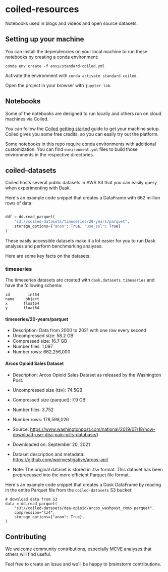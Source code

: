 # coiled-resources

Notebooks used in blogs and videos and open source datasets.

## Setting up your machine

You can install the dependencies on your local machine to run these notebooks by creating a conda environment:

```
conda env create -f envs/standard-coiled.yml
```

Activate the environment with `conda activate standard-coiled`.

Open the project in your browser with `jupyter lab`.

## Notebooks

Some of the notebooks are designed to run locally and others run on cloud machines via Coiled.

You can follow the [Coiled getting started](https://docs.coiled.io/user_guide/getting_started.html) guide to get your machine setup.  Coiled gives you some free credits, so you can easily try out the platform.

Some notebooks in this repo require conda environments with additional customization.  You can find `environment.yml` files to build those environments in the respective directories.

## coiled-datasets

Coiled hosts several public datasets in AWS S3 that you can easily query when experimenting with Dask.

Here's an example code snippet that creates a DataFrame with 662 million rows of data:

```python

ddf = dd.read_parquet(
    "s3://coiled-datasets/timeseries/20-years/parquet",
    storage_options={"anon": True, "use_ssl": True}
)
```

These easily accessible datasets make it a lot easier for you to run Dask analyses and perform benchmarking analyses.

Here are some key facts on the datasets:

### timeseries

The timeseries datasets are created with `dask.datasets.timeseries` and have the following schema:

```
id        int64
name     object
x       float64
y       float64
```

#### timeseries/20-years/parquet

* Description: Data from 2000 to 2021 with one row every second
* Uncompressed size: 58.2 GB
* Compressed size: 16.7 GB
* Number files: 1,097
* Number rows: 662,256,000

#### Arcos Opioid Sales Dataset

* Description: Arcos Opioid Sales Dataset as released by the Washington Post. 
* Uncompressed size (tsv): 74.5GB
* Compressed size (parquet): 7.9 GB
* Number files: 3,752
* Number rows: 178,598,026

* Source: https://www.washingtonpost.com/national/2019/07/18/how-download-use-dea-pain-pills-database/)
* Downloaded on: September 20, 2021
* Dataset description and metadata: https://github.com/wpinvestigative/arcos-api/
* Note: The original dataset is stored in .tsv format. This dataset has been preprocessed into the more efficient Parquet file format.

Here's an example code snippet that creates a Dask DataFrame by reading in the entire Parquet file from the `coiled-datasets` S3 bucket:

```
# download data from S3
data = dd.read_parquet(
    "s3://coiled-datasets/dea-opioid/arcos_washpost_comp.parquet", 
    compression="lz4",
    storage_options={"anon": True},
)
```

## Contributing

We welcome community contributions, especially [MCVE](https://matthewrocklin.com/blog/work/2018/02/28/minimal-bug-reports) analyses that others will find useful.

Feel free to create an issue and we'll be happy to brainstorm contributions.

